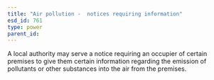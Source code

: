 ```yaml
---
title: "Air pollution -  notices requiring information"
esd_id: 761
type: power
parent_id:  
---
```


A local authority may serve a notice requiring an occupier of certain premises to give them certain information regarding the emission of pollutants or other substances into the air from the premises.

